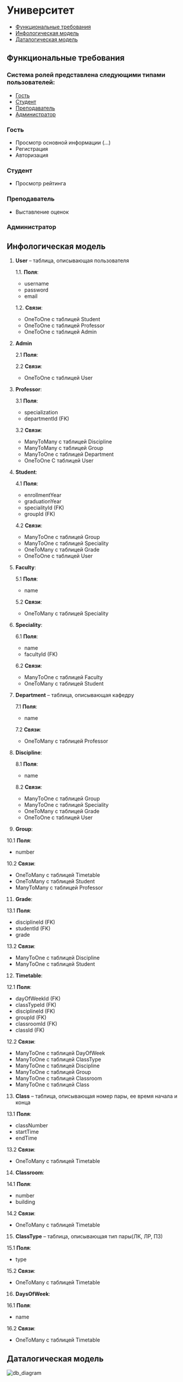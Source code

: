 # Университет  
- [Функциональные требования](#функциональные-требования)
- [Инфологическая модель](#инфологическая-модель)
- [Даталогическая модель](#даталогическая-модель)

## Функциональные требования
### Система ролей представлена следующими типами пользователей:
- [Гость](#гость)
- [Студент](#студент)
- [Преподаватель](#преподаватель)
- [Администратор](#администратор)

### Гость
- Просмотр основной информации (...)
- Регистрация
- Авторизация  
### Студент
- Просмотр рейтинга
### Преподаватель
- Выставление оценок
### Администратор

## Инфологическая модель
1. **User** – таблица, описывающая пользователя
   
    1.1. **Поля**:
    - username
    - password
    - email
      
    1.2. **Связи**:
    - OneToOne с таблицей Student
    - OneToOne с таблицей Professor
    - OneToOne с таблицей Admin
  
2. **Admin**

   2.1 **Поля**:

   2.2 **Связи**:
   - OneToOne с таблицей User
     
3. **Professor**:

   3.1 **Поля**:
    - specialization
    - departmentId (FK)
   
   3.2 **Связи**:
   - ManyToMany с таблицей Discipline
   - ManyToMany с таблицей Group
   - ManyToOne с таблицей Department
   - OneToOne С таблицей User

4. **Student**:

   4.1 **Поля**:
   - enrollmentYear
   - graduationYear
   - specialityId (FK)
   - groupId (FK)

   4.2 **Связи**:
   - ManyToOne с таблицей Group
   - ManyToOne с таблицей Speciality
   - OneToMany с таблицей Grade
   - OneToOne с таблицей User
  
5. **Faculty**:
   
   5.1 **Поля**:
   - name

   5.2 **Связи**:
   - OneToMany с таблицей Speciality
   
6. **Speciality**:
   
   6.1 **Поля**:
   - name
   - facultyId (FK)

   6.2 **Связи**:
   - ManyToOne с таблицей Faculty
   - OneToMany с таблицей Student
     
7. **Department**  – таблица, описывающая кафедру

   7.1 **Поля**:
   - name

   7.2 **Связи**:
   - OneToMany с таблицей Professor
   
8. **Discipline**:

   8.1 **Поля**:
   - name

   8.2 **Связи**:
   - ManyToOne с таблицей Group
   - ManyToOne с таблицей Speciality
   - OneToMany с таблицей Grade
   - OneToOne с таблицей User
   
10. **Group**:

   10.1 **Поля**:
   - number

   10.2 **Связи**:
   - OneToMany с таблицей Timetable
   - OneToMany с таблицей Student
   - ManyToMany с таблицей Professor

11. **Grade**:

   13.1 **Поля**:
   - disciplineId (FK)
   - studentId (FK)
   - grade

   13.2 **Связи**:
   - ManyToOne с таблицей Discipline
   - ManyToOne с таблицей Student
     
12. **Timetable**:

   12.1 **Поля**:
   - dayOfWeekId (FK)
   - classTypeId (FK)
   - disciplineId (FK)
   - groupId (FK)
   - classroomId (FK)
   - classId (FK)

   12.2 **Связи**:
   - ManyToOne с таблицей DayOfWeek
   - ManyToOne с таблицей ClassType
   - ManyToOne с таблицей Discipline
   - ManyToOne с таблицей Group
   - ManyToOne с таблицей Classroom
   - ManyToOne с таблицей Class

13. **Class**  – таблица, описывающая номер пары, ее время начала и конца

   13.1 **Поля**:
   - classNumber
   - startTime
   - endTime

   13.2 **Связи**:
   - OneToMany с таблицей Timetable
     
14. **Classroom**:

   14.1 **Поля**:
   - number
   - building

   14.2 **Связи**:
   - OneToMany с таблицей Timetable
     
15. **ClassType**  – таблица, описывающая тип пары(ЛК, ЛР, ПЗ)

   15.1 **Поля**:
   - type

   15.2 **Связи**:
   - OneToMany с таблицей Timetable
     
16. **DaysOfWeek**:

   16.1 **Поля**:
   - name

   16.2 **Связи**:
   - OneToMany с таблицей Timetable
     
## Даталогическая модель
![db_diagram](university_db.svg)

